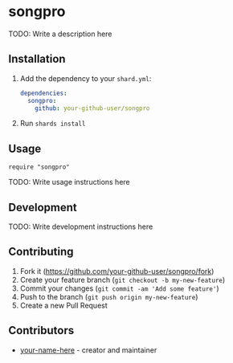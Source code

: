 # songpro

TODO: Write a description here

## Installation

1. Add the dependency to your `shard.yml`:

   ```yaml
   dependencies:
     songpro:
       github: your-github-user/songpro
   ```

2. Run `shards install`

## Usage

```crystal
require "songpro"
```

TODO: Write usage instructions here

## Development

TODO: Write development instructions here

## Contributing

1. Fork it (<https://github.com/your-github-user/songpro/fork>)
2. Create your feature branch (`git checkout -b my-new-feature`)
3. Commit your changes (`git commit -am 'Add some feature'`)
4. Push to the branch (`git push origin my-new-feature`)
5. Create a new Pull Request

## Contributors

- [your-name-here](https://github.com/your-github-user) - creator and maintainer
